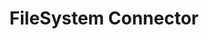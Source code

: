 ---
title: FileSystem Connector
solution: turing
download: true
github-url: https://github.com/openturing/turing-filesystem
download-url: https://github.com/openturing/turing-filesystem/releases/download/0.3.3/turing-filesystem.jar
description: FileSystem Connector to import content to Turing AI.
---